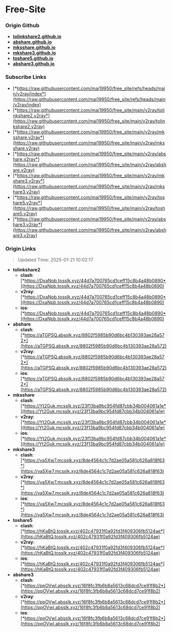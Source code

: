 # Free-Site

### Origin Github

- [**tolinkshare2.github.io**](https://github.com/tolinkshare2/tolinkshare2.github.io)
- [**abshare.github.io**](https://github.com/abshare/abshare.github.io)
- [**mksshare.github.io**](https://github.com/mksshare/mksshare.github.io)
- [**mkshare3.github.io**](https://github.com/mkshare3/mkshare3.github.io)
- [**toshare5.github.io**](https://github.com/toshare5/toshare5.github.io)
- [**abshare3.github.io**](https://github.com/abshare3/abshare3.github.io)

### Subscribe Links

- [*https://raw.githubusercontent.com/mai19950/free_site/refs/heads/main/v2ray/index*](https://raw.githubusercontent.com/mai19950/free_site/refs/heads/main/v2ray/index)
- [*https://raw.githubusercontent.com/mai19950/free_site/main/v2ray/tolinkshare2.v2ray*](https://raw.githubusercontent.com/mai19950/free_site/main/v2ray/tolinkshare2.v2ray)
- [*https://raw.githubusercontent.com/mai19950/free_site/main/v2ray/mksshare.v2ray*](https://raw.githubusercontent.com/mai19950/free_site/main/v2ray/mksshare.v2ray)
- [*https://raw.githubusercontent.com/mai19950/free_site/main/v2ray/abshare.v2ray*](https://raw.githubusercontent.com/mai19950/free_site/main/v2ray/abshare.v2ray)
- [*https://raw.githubusercontent.com/mai19950/free_site/main/v2ray/mkshare3.v2ray*](https://raw.githubusercontent.com/mai19950/free_site/main/v2ray/mkshare3.v2ray)
- [*https://raw.githubusercontent.com/mai19950/free_site/main/v2ray/toshare5.v2ray*](https://raw.githubusercontent.com/mai19950/free_site/main/v2ray/toshare5.v2ray)
- [*https://raw.githubusercontent.com/mai19950/free_site/main/v2ray/abshare3.v2ray*](https://raw.githubusercontent.com/mai19950/free_site/main/v2ray/abshare3.v2ray)

### Origin Links

> Updated Time: 2025-01-21 10:02:17

- **tolinkshare2**
  - **clash**: [*https://DxaNpb.tosslk.xyz/44d7a700765cd1ceff15c8b4a48b0890*](https://DxaNpb.tosslk.xyz/44d7a700765cd1ceff15c8b4a48b0890)
  - **v2ray**: [*https://DxaNpb.tosslk.xyz/44d7a700765cd1ceff15c8b4a48b0890*](https://DxaNpb.tosslk.xyz/44d7a700765cd1ceff15c8b4a48b0890)
  - **ios**: [*https://DxaNpb.tosslk.xyz/44d7a700765cd1ceff15c8b4a48b0890*](https://DxaNpb.tosslk.xyz/44d7a700765cd1ceff15c8b4a48b0890)
- **abshare**
  - **clash**: [*https://aTGPSQ.absslk.xyz/8802f5985b90d6bc4b130393ae28a572*](https://aTGPSQ.absslk.xyz/8802f5985b90d6bc4b130393ae28a572)
  - **v2ray**: [*https://aTGPSQ.absslk.xyz/8802f5985b90d6bc4b130393ae28a572*](https://aTGPSQ.absslk.xyz/8802f5985b90d6bc4b130393ae28a572)
  - **ios**: [*https://aTGPSQ.absslk.xyz/8802f5985b90d6bc4b130393ae28a572*](https://aTGPSQ.absslk.xyz/8802f5985b90d6bc4b130393ae28a572)
- **mksshare**
  - **clash**: [*https://Yt2Guk.mcsslk.xyz/23f13ba9bc954fd87cbb34b004061a1e*](https://Yt2Guk.mcsslk.xyz/23f13ba9bc954fd87cbb34b004061a1e)
  - **v2ray**: [*https://Yt2Guk.mcsslk.xyz/23f13ba9bc954fd87cbb34b004061a1e*](https://Yt2Guk.mcsslk.xyz/23f13ba9bc954fd87cbb34b004061a1e)
  - **ios**: [*https://Yt2Guk.mcsslk.xyz/23f13ba9bc954fd87cbb34b004061a1e*](https://Yt2Guk.mcsslk.xyz/23f13ba9bc954fd87cbb34b004061a1e)
- **mkshare3**
  - **clash**: [*https://va5Xw7.mcsslk.xyz/8de4564c1c7d2ae05a581c626a818f63*](https://va5Xw7.mcsslk.xyz/8de4564c1c7d2ae05a581c626a818f63)
  - **v2ray**: [*https://va5Xw7.mcsslk.xyz/8de4564c1c7d2ae05a581c626a818f63*](https://va5Xw7.mcsslk.xyz/8de4564c1c7d2ae05a581c626a818f63)
  - **ios**: [*https://va5Xw7.mcsslk.xyz/8de4564c1c7d2ae05a581c626a818f63*](https://va5Xw7.mcsslk.xyz/8de4564c1c7d2ae05a581c626a818f63)
- **toshare5**
  - **clash**: [*https://hKaBtQ.tosslk.xyz/402c47931f0a92fd3f409306fb5124ae*](https://hKaBtQ.tosslk.xyz/402c47931f0a92fd3f409306fb5124ae)
  - **v2ray**: [*https://hKaBtQ.tosslk.xyz/402c47931f0a92fd3f409306fb5124ae*](https://hKaBtQ.tosslk.xyz/402c47931f0a92fd3f409306fb5124ae)
  - **ios**: [*https://hKaBtQ.tosslk.xyz/402c47931f0a92fd3f409306fb5124ae*](https://hKaBtQ.tosslk.xyz/402c47931f0a92fd3f409306fb5124ae)
- **abshare3**
  - **clash**: [*https://ppOVwI.absslk.xyz/16f8fc3fb6b8a5613c68dcd7ce91f8b2*](https://ppOVwI.absslk.xyz/16f8fc3fb6b8a5613c68dcd7ce91f8b2)
  - **v2ray**: [*https://ppOVwI.absslk.xyz/16f8fc3fb6b8a5613c68dcd7ce91f8b2*](https://ppOVwI.absslk.xyz/16f8fc3fb6b8a5613c68dcd7ce91f8b2)
  - **ios**: [*https://ppOVwI.absslk.xyz/16f8fc3fb6b8a5613c68dcd7ce91f8b2*](https://ppOVwI.absslk.xyz/16f8fc3fb6b8a5613c68dcd7ce91f8b2)
